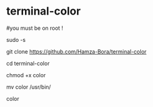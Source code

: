 # terminal-color

#you must be on root !

sudo -s

git clone https://github.com/Hamza-Bora/terminal-color

cd terminal-color

chmod +x color

mv color /usr/bin/

color
